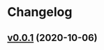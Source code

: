 # Changelog

## [v0.0.1](https://github.com/astj/sandbox-github-actions/compare/06810e31d8f1...v0.0.1) (2020-10-06)
